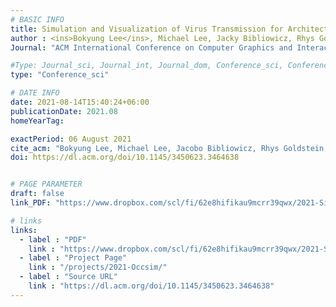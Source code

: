 ```yaml
---
# BASIC INFO
title: Simulation and Visualization of Virus Transmission for Architectural Design Analysis
author : <ins>Bokyung Lee</ins>, Michael Lee, Jacky Bibliowicz, Rhys Goldstein, Jeremy Mogk, Alexander Tessier.
Journal: "ACM International Conference on Computer Graphics and Interactive Techniques (**SIGGRAPH 2021**)"

#Type: Journal_sci, Journal_int, Journal_dom, Conference_sci, Conference_int, conference_dom
type: "Conference_sci"

# DATE INFO
date: 2021-08-14T15:40:24+06:00
publicationDate: 2021.08
homeYearTag: 

exactPeriod: 06 August 2021
cite_acm: "Bokyung Lee, Michael Lee, Jacobo Bibliowicz, Rhys Goldstein, Jeremy Mogk, and Alexander Tessier. 2021. Simulation and Visualization of Virus Transmission for Architectural Design Analysis. In ACM SIGGRAPH 2021 Talks (SIGGRAPH '21). Association for Computing Machinery, New York, NY, USA, Article 18, 1–2. https://doi.org/10.1145/3450623.3464638"
doi: https://dl.acm.org/doi/10.1145/3450623.3464638


# PAGE PARAMETER
draft: false
link_PDF: "https://www.dropbox.com/scl/fi/62e8hifikau9mcrr39qwx/2021-Siggraph.pdf?rlkey=ju2qt6kwnmah6azdep9ttcnge&dl=0"

# links
links:
  - label : "PDF"
    link : "https://www.dropbox.com/scl/fi/62e8hifikau9mcrr39qwx/2021-Siggraph.pdf?rlkey=ju2qt6kwnmah6azdep9ttcnge&dl=0"
  - label : "Project Page"
    link : "/projects/2021-Occsim/"
  - label : "Source URL"
    link : "https://dl.acm.org/doi/10.1145/3450623.3464638"
---
```

